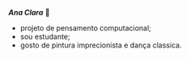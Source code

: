 ***Ana Clara***  🤍
- projeto de pensamento computacional;
- sou estudante;
- gosto de pintura imprecionista e dança classica.
